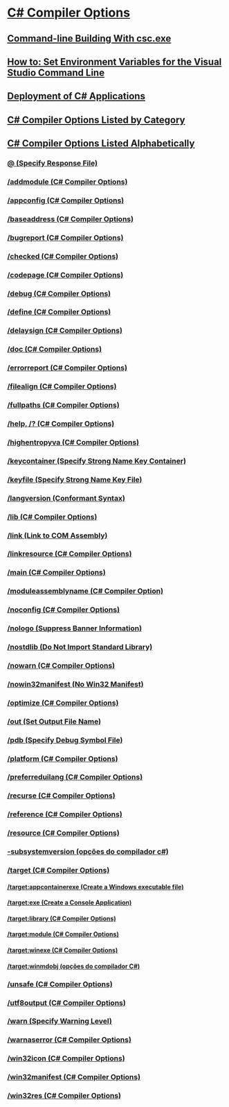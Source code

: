 # [C# Compiler Options](index.md)
## [Command-line Building With csc.exe](TocOutOfQuery)
## [How to: Set Environment Variables for the Visual Studio Command Line](TocOutOfQuery)
## [Deployment of C# Applications](TocOutOfQuery)
## [C# Compiler Options Listed by Category](TocOutOfQuery)
## [C# Compiler Options Listed Alphabetically](listed-alphabetically.md)
### [@ (Specify Response File)](TocOutOfQuery)
### [/addmodule (C# Compiler Options)](addmodule-compiler-option.md)
### [/appconfig (C# Compiler Options)](appconfig-compiler-option.md)
### [/baseaddress (C# Compiler Options)](baseaddress-compiler-option.md)
### [/bugreport (C# Compiler Options)](bugreport-compiler-option.md)
### [/checked (C# Compiler Options)](checked-compiler-option.md)
### [/codepage (C# Compiler Options)](codepage-compiler-option.md)
### [/debug (C# Compiler Options)](debug-compiler-option.md)
### [/define (C# Compiler Options)](define-compiler-option.md)
### [/delaysign (C# Compiler Options)](delaysign-compiler-option.md)
### [/doc (C# Compiler Options)](doc-compiler-option.md)
### [/errorreport (C# Compiler Options)](errorreport-compiler-option.md)
### [/filealign (C# Compiler Options)](filealign-compiler-option.md)
### [/fullpaths (C# Compiler Options)](fullpaths-compiler-option.md)
### [/help, /? (C# Compiler Options)](help-compiler-option.md)
### [/highentropyva (C# Compiler Options)](highentropyva-compiler-option.md)
### [/keycontainer (Specify Strong Name Key Container)](TocOutOfQuery)
### [/keyfile (Specify Strong Name Key File)](TocOutOfQuery)
### [/langversion (Conformant Syntax)](TocOutOfQuery)
### [/lib (C# Compiler Options)](lib-compiler-option.md)
### [/link (Link to COM Assembly)](TocOutOfQuery)
### [/linkresource (C# Compiler Options)](linkresource-compiler-option.md)
### [/main (C# Compiler Options)](main-compiler-option.md)
### [/moduleassemblyname (C# Compiler Option)](moduleassemblyname-compiler-option.md)
### [/noconfig (C# Compiler Options)](noconfig-compiler-option.md)
### [/nologo (Suppress Banner Information)](TocOutOfQuery)
### [/nostdlib (Do Not Import Standard Library)](TocOutOfQuery)
### [/nowarn (C# Compiler Options)](nowarn-compiler-option.md)
### [/nowin32manifest (No Win32 Manifest)](TocOutOfQuery)
### [/optimize (C# Compiler Options)](optimize-compiler-option.md)
### [/out (Set Output File Name)](TocOutOfQuery)
### [/pdb (Specify Debug Symbol File)](TocOutOfQuery)
### [/platform (C# Compiler Options)](platform-compiler-option.md)
### [/preferreduilang (C# Compiler Options)](preferreduilang-compiler-option.md)
### [/recurse (C# Compiler Options)](recurse-compiler-option.md)
### [/reference (C# Compiler Options)](reference-compiler-option.md)
### [/resource (C# Compiler Options)](resource-compiler-option.md)
### [-subsystemversion (opções do compilador c#)](subsystemversion-compiler-option.md)
### [/target (C# Compiler Options)](target-compiler-option.md)
#### [/target:appcontainerexe (Create a Windows executable file)](TocOutOfQuery)
#### [/target:exe (Create a Console Application)](TocOutOfQuery)
#### [/target:library (C# Compiler Options)](target-library-compiler-option.md)
#### [/target:module (C# Compiler Options)](target-module-compiler-option.md)
#### [/target:winexe (C# Compiler Options)](target-winexe-compiler-option.md)
#### [/target:winmdobj (opções do compilador C#)](target-winmdobj-compiler-option.md)
### [/unsafe (C# Compiler Options)](unsafe-compiler-option.md)
### [/utf8output (C# Compiler Options)](utf8output-compiler-option.md)
### [/warn (Specify Warning Level)](TocOutOfQuery)
### [/warnaserror (C# Compiler Options)](warnaserror-compiler-option.md)
### [/win32icon (C# Compiler Options)](win32icon-compiler-option.md)
### [/win32manifest (C# Compiler Options)](win32manifest-compiler-option.md)
### [/win32res (C# Compiler Options)](win32res-compiler-option.md)

